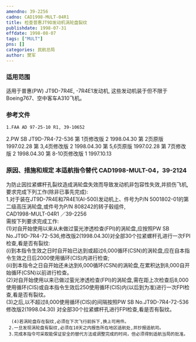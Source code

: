 ```yaml
---
amendno: 39-2256  
cadno: CAD1998-MULT-04R1  
title: 检查普惠JT9D发动机涡轮盘裂纹  
publishdate: 1998-07-31  
effdate: 1998-08-07  
tags: ["MULT"]  
pns: []  
categories: 民航总局  
author: 樊军  
---
```

  
### 适用范围  
适用于普惠(PW) JT9D-7R4E, -7R4E1发动机, 这些发动机装于但不限于Boeing767、空中客车A310飞机。  
  
<!--more-->  
### 参考文件  
    1.FAA AD 97-25-10 R1, 39-10652  
2.PW SB JT9D-7R4-72-536 	第 1页修改版 2 1998.04.30 第 2页原版 1997.02.28 第 3,4页修改版 2 1998.04.30 第 5,6页原版 1997.02.28 第 7页修改版 2 1998.04.30 第 8-10页修改版 1 1997.10.13  
  
### 原因、措施和规定 本适航指令替代 CAD1998-MULT-04，39-2124  
为防止因拉紧螺杆孔裂纹造成涡轮盘失效而导致发动机非包容性失效,并损伤飞机,要求完成下列工作(除非已事先完成):  
1.对于装在JT9D-7R4E和7R4E1(AI-500)发动机上、件号为P/N 5001802-01的第二级高压涡轮盘,或件号为P/N 808242的转子毂组件,  
       CAD1998-MULT-04R1   ／39-2256  
需按下列要求完成工作:  
(1)对自开始使用以来从未做过萤光渗透检查(FPI)的涡轮盘,应按照PW SB No.JT9D-7R4-72-536,修改版2(1998.04.30)对全部30个拉紧螺杆孔进行一次FPI检查,看是否有裂纹:  
        (i)到本指令生效之日时自开始已达到或超过6,000循环(CSN)的涡轮盘,应在自本指令生效之日后2000使用循环(CIS)内进行检查;  
        (ii)到本指令之日自开始还未达到6,000循环(CSN)的涡轮盘,在累积达到8,000自开始循环(CSN)以前进行检查。  
      (2)对自开始使用以来已做过萤光渗透检查(FPI)的涡轮盘,需在距上次检查后8,000使用循环(CIS)或自本指令生效后250使用循环(CIS)内(以后到为准)进行一次FPI检查,看是否有裂纹。  
(3)之后,以不超过8,000使用循环(CIS)的间隔按照PW SB No.JT9D-7R4-72-536修改版2(1998.04.30) 对全部30个拉紧螺杆孔进行FPI检查,看是否有裂纹。  
  
      (4)若涡轮盘存在裂纹,必须在下次飞行前拆下,换上可用件。  
     2.一旦发现涡轮盘有裂纹,必须在10天之内报告所在地区适航处,并抄报适航司。  
     3.完成本指令可采取能保证安全的替代方法或调整完成的时间，但必须得到适航当局的批准。  
  
